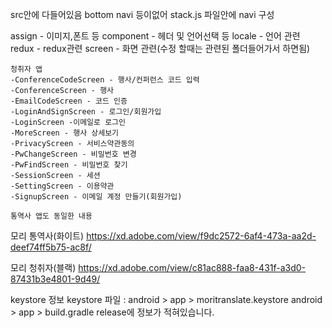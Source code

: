 src안에 다들어있음 bottom navi 등이없어 stack.js 파일안에 navi 구성

assign - 이미지,폰트 등
component - 헤더 및 언어선택 등
locale - 언어 관련
redux - redux관련
screen - 화면 관련(수정 할때는 관련된 폴더들어가서 하면됨)

    청취자 앱
    -ConferenceCodeScreen - 행사/컨퍼런스 코드 입력
    -ConferenceScreen - 행사
    -EmailCodeScreen - 코드 인증
    -LoginAndSignScreen - 로그인/회원가입
    -LoginScreen -이메일로 로그인
    -MoreScreen - 행사 상세보기
    -PrivacyScreen - 서비스약관동의
    -PwChangeScreen - 비밀번호 변경
    -PwFindScreen - 비밀번호 찾기
    -SessionScreen - 세션
    -SettingScreen - 이용약관
    -SignupScreen - 이메일 계정 만들기(회원가입)

    통역사 앱도 동일한 내용

모리 통역사(화이트)
https://xd.adobe.com/view/f9dc2572-6af4-473a-aa2d-deef74ff5b75-ac8f/

모리 청취자(블랙)
https://xd.adobe.com/view/c81ac888-faa8-431f-a3d0-87431b3e4801-9d49/

keystore 정보
keystore 파일 : android > app > moritranslate.keystore
android > app > build.gradle release에 정보가 적혀있습니다.

